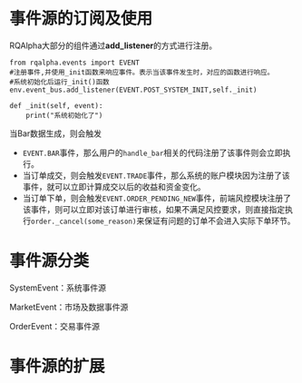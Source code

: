 # 事件源的订阅及使用

RQAlpha大部分的组件通过**add\_listener**的方式进行注册。

```
from rqalpha.events import EVENT
#注册事件,并使用_init函数来响应事件。表示当该事件发生时，对应的函数进行响应。
#系统初始化后运行_init()函数
env.event_bus.add_listener(EVENT.POST_SYSTEM_INIT,self._init)
```

```
def _init(self, event):
    print("系统初始化了")
```

当Bar数据生成，则会触发

* `EVENT.BAR`事件，那么用户的`handle_bar`相关的代码注册了该事件则会立即执行。
* 当订单成交，则会触发`EVENT.TRADE`事件，那么系统的账户模块因为注册了该事件，就可以立即计算成交以后的收益和资金变化。
* 当订单下单，则会触发`EVENT.ORDER_PENDING_NEW`事件，前端风控模块注册了该事件，则可以立即对该订单进行审核，如果不满足风控要求，则直接指定执行`order._cancel(some_reason)`来保证有问题的订单不会进入实际下单环节。

# 事件源分类

SystemEvent：系统事件源

MarketEvent：市场及数据事件源

OrderEvent：交易事件源

# 事件源的扩展



